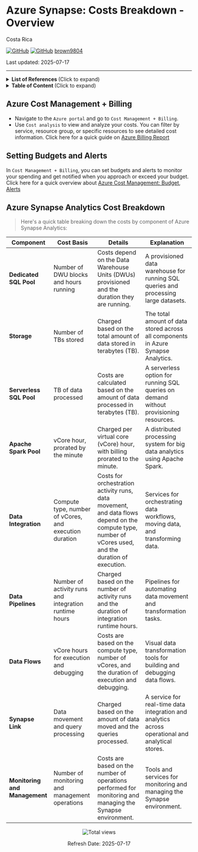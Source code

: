 # Azure Synapse: Costs Breakdown - Overview

Costa Rica

[![GitHub](https://badgen.net/badge/icon/github?icon=github&label)](https://github.com) 
[![GitHub](https://img.shields.io/badge/--181717?logo=github&logoColor=ffffff)](https://github.com/)
[brown9804](https://github.com/brown9804)

Last updated: 2025-07-17

----------

<details>
<summary><b>List of References </b> (Click to expand)</summary>

- [Azure Synapse Analytics Pricing](https://azure.microsoft.com/en-us/pricing/details/synapse-analytics/)
- [Plan and Manage Costs for Azure Synapse Analytics](https://learn.microsoft.com/en-us/azure/synapse-analytics/plan-manage-costs)

</details>

<details>
<summary><b>Table of Content </b> (Click to expand)</summary>

- [Azure Cost Management + Billing](#azure-cost-management--billing)
- [Setting Budgets and Alerts](#setting-budgets-and-alerts)
- [Azure Synapse Analytics Cost Breakdown](#azure-synapse-analytics-cost-breakdown)

</details>

## Azure Cost Management + Billing

- Navigate to the `Azure portal` and go to `Cost Management + Billing`.
- Use `Cost analysis` to view and analyze your costs. You can filter by service, resource group, or specific resources to see detailed cost information. Click here for a quick guide on [Azure Billing Report](https://github.com/MicrosoftCloudEssentials-LearningHub/Demos-ScenariosHub/blob/main/0_Azure/6_AzureCostManagement/demos/0_BillingReport.md#azure-billing-report)

## Setting Budgets and Alerts

In `Cost Management + Billing`, you can set budgets and alerts to monitor your spending and get notified when you approach or exceed your budget. Click here for a quick overview about [Azure Cost Management: Budget, Alerts](https://github.com/MicrosoftCloudEssentials-LearningHub/Demos-ScenariosHub/blob/main/0_Azure/6_AzureCostManagement/demos/1_Budget_Alerts.md)

## Azure Synapse Analytics Cost Breakdown

> Here's a quick table breaking down the costs by component of Azure Synapse Analytics:

| **Component**           | **Cost Basis**                                                                 | **Details**                                                                                   | **Explanation**                                                                                   |
|-------------------------|--------------------------------------------------------------------------------|-----------------------------------------------------------------------------------------------|---------------------------------------------------------------------------------------------------|
| **Dedicated SQL Pool**  | Number of DWU blocks and hours running                                         | Costs depend on the Data Warehouse Units (DWUs) provisioned and the duration they are running.| A provisioned data warehouse for running SQL queries and processing large datasets.               |
| **Storage**             | Number of TBs stored                                                           | Charged based on the total amount of data stored in terabytes (TB).                           | The total amount of data stored across all components in Azure Synapse Analytics.                 |
| **Serverless SQL Pool** | TB of data processed                                                           | Costs are calculated based on the amount of data processed in terabytes (TB).                 | A serverless option for running SQL queries on demand without provisioning resources.             |
| **Apache Spark Pool**   | vCore hour, prorated by the minute                                             | Charged per virtual core (vCore) hour, with billing prorated to the minute.                   | A distributed processing system for big data analytics using Apache Spark.                        |
| **Data Integration**    | Compute type, number of vCores, and execution duration                         | Costs for orchestration activity runs, data movement, and data flows depend on the compute type, number of vCores used, and the duration of execution. | Services for orchestrating data workflows, moving data, and transforming data.                    |
| **Data Pipelines**      | Number of activity runs and integration runtime hours                          | Charged based on the number of activity runs and the duration of integration runtime hours. | Pipelines for automating data movement and transformation tasks.                                  |
| **Data Flows**          | vCore hours for execution and debugging                                        | Costs are based on the compute type, number of vCores, and the duration of execution and debugging. | Visual data transformation tools for building and debugging data flows.                           |
| **Synapse Link**        | Data movement and query processing                                             | Charged based on the amount of data moved and the queries processed.                      | A service for real-time data integration and analytics across operational and analytical stores.  |
| **Monitoring and Management** | Number of monitoring and management operations                         | Costs are based on the number of operations performed for monitoring and managing the Synapse environment. | Tools and services for monitoring and managing the Synapse environment.                           |

<!-- START BADGE -->
<div align="center">
  <img src="https://img.shields.io/badge/Total%20views-354-limegreen" alt="Total views">
  <p>Refresh Date: 2025-07-17</p>
</div>
<!-- END BADGE -->
